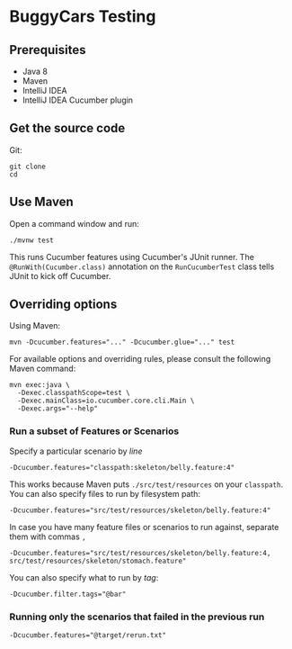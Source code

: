 # BuggyCars Testing


## Prerequisites

* Java 8
* Maven
* IntelliJ IDEA
* IntelliJ IDEA Cucumber plugin

## Get the source code

Git:

    git clone 
    cd 

## Use Maven

Open a command window and run:

    ./mvnw test

This runs Cucumber features using Cucumber's JUnit runner. The `@RunWith(Cucumber.class)` annotation on the 
`RunCucumberTest` class tells JUnit to kick off Cucumber.


## Overriding options

Using Maven:

    mvn -Dcucumber.features="..." -Dcucumber.glue="..." test

For available options and overriding rules, please consult the following Maven command:

    mvn exec:java \
      -Dexec.classpathScope=test \
      -Dexec.mainClass=io.cucumber.core.cli.Main \
      -Dexec.args="--help"

### Run a subset of Features or Scenarios

Specify a particular scenario by *line*

    -Dcucumber.features="classpath:skeleton/belly.feature:4"

This works because Maven puts `./src/test/resources` on your `classpath`.
You can also specify files to run by filesystem path:

    -Dcucumber.features="src/test/resources/skeleton/belly.feature:4"

In case you have many feature files or scenarios to run against, separate them with commas `,`

    -Dcucumber.features="src/test/resources/skeleton/belly.feature:4, src/test/resources/skeleton/stomach.feature"

You can also specify what to run by *tag*:

    -Dcucumber.filter.tags="@bar"

### Running only the scenarios that failed in the previous run

    -Dcucumber.features="@target/rerun.txt"

